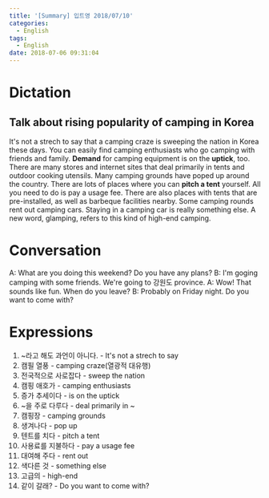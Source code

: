 ```yaml
---
title: '[Summary] 입트영 2018/07/10'
categories:
  - English
tags:
  - English
date: 2018-07-06 09:31:04
---
```


# Dictation
## Talk about rising popularity of camping in Korea

It's not a strech to say that a camping craze is sweeping the nation in Korea these days. You can easily find camping enthusiasts who go camping with friends and family. **Demand** for camping equipment is on the **uptick**, too. There are many stores and internet sites that deal primarily in tents and outdoor cooking utensils. Many camping grounds have poped up around the country. There are lots of places where you can **pitch a tent** yourself. All you need to do is pay a usage fee. There are also places with tents that are pre-installed, as well as barbeque facilities nearby. Some camping rounds rent out camping cars. Staying in a camping car is really something else. A new word, glamping, refers to this kind of high-end camping.

# Conversation
A: What are you doing this weekend? Do you have any plans?
B: I'm goging camping with some friends. We're going to 강원도 province.
A: Wow! That sounds like fun. When do you leave?
B: Probably on Friday night. Do you want to come with?


# Expressions
1. ~라고 해도 과언이 아니다. - It's not a strech to say
2. 캠필 열풍 - camping craze(열광적 대유행)
3. 전국적으로 사로잡다 - sweep the nation
4. 캠핑 애호가 - camping enthusiasts
5. 증가 추세이다 - is on the uptick
6. ~을 주로 다루다 - deal primarily in ~
7. 캠핑장 - camping grounds
8. 생겨나다 - pop up
9. 텐트를 치다 - pitch a tent
10. 사용료를 지불하다 - pay a usage fee
11. 대여해 주다 - rent out
12. 색다른 것 - something else
13. 고급의 - high-end
14. 같이 갈래? - Do you want to come with?
